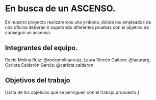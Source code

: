 # En busca de un ASCENSO.
En nuestro proyecto realizaremos una yinkana, dónde los empleados de una oficina deberán ir superando diferentes pruebas con el objetivo de conseguir un ascenso.

## Integrantes del equipo.
Rocío Molina Ruiz: @rociomolinaruuiz, Laura Rincón Gaitero: @laaurarg, Carlota Calderón García: @carlota.calderon

## Objetivos del trabajo
 
[Lista de los objetivos que se persiguen con el trabajo propuesto.]
